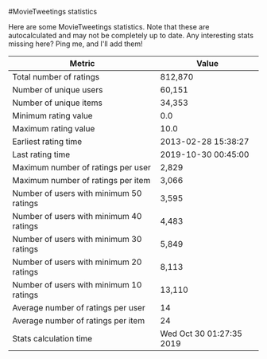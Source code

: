 #MovieTweetings statistics

Here are some MovieTweetings statistics. Note that these are autocalculated and may not be completely up to date. Any interesting stats missing here? Ping me, and I'll add them!

Metric | Value
--- | ---
Total number of ratings                 | 812,870
Number of unique users                  | 60,151
Number of unique items                  | 34,353
Minimum rating value                    | 0.0
Maximum rating value                    | 10.0
Earliest rating time                    | 2013-02-28 15:38:27
Last rating time                        | 2019-10-30 00:45:00
Maximum number of ratings per user      | 2,829
Maximum number of ratings per item      | 3,066
Number of users with minimum 50 ratings | 3,595
Number of users with minimum 40 ratings | 4,483
Number of users with minimum 30 ratings | 5,849
Number of users with minimum 20 ratings | 8,113
Number of users with minimum 10 ratings | 13,110
Average number of ratings per user      | 14
Average number of ratings per item      | 24
Stats calculation time                  | Wed Oct 30 01:27:35 2019

